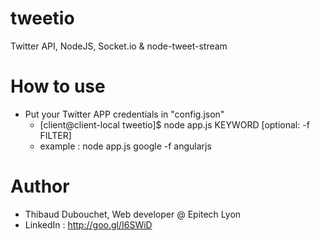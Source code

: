# tweetio
Twitter API, NodeJS, Socket.io &amp; node-tweet-stream

# How to use
  - Put your Twitter APP credentials in "config.json"
    - [client@client-local tweetio]$ node app.js KEYWORD [optional: -f FILTER]
    - example : node app.js google -f angularjs

# Author
  - Thibaud Dubouchet, Web developer @ Epitech Lyon
  - LinkedIn : http://goo.gl/I6SWiD

